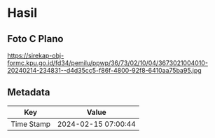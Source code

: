 # Hasil

## Foto C Plano

https://sirekap-obj-formc.kpu.go.id/fd34/pemilu/ppwp/36/73/02/10/04/3673021004010-20240214-234831--d4d35cc5-f86f-4800-92f8-6410aa75ba95.jpg


## Metadata

| Key        | Value               |
| ---------- | ------------------- |
| Time Stamp | 2024-02-15 07:00:44 |



